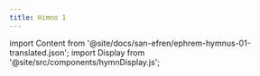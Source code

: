 ```yaml
---
title: Himno 1
---
```


import Content from '@site/docs/san-efren/ephrem-hymnus-01-translated.json';
import Display from '@site/src/components/hymnDisplay.js';

<Display data={Content} />


